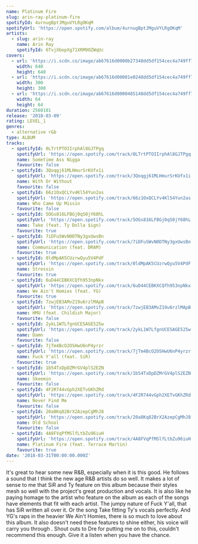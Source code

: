 ```yaml
---
name: Platinum Fire
slug: arin-ray-platinum-fire
spotifyId: 4urnugBptJMguVYLRgOKqM
spotifyUrl: 'https://open.spotify.com/album/4urnugBptJMguVYLRgOKqM'
artists:
  - slug: arin-ray
    name: Arin Ray
    spotifyId: 6TvjXbopXg71XRM9OZWqUc
covers:
  - url: 'https://i.scdn.co/image/ab67616d0000b27348dd5df154cec4a749ff7472'
    width: 640
    height: 640
  - url: 'https://i.scdn.co/image/ab67616d00001e0248dd5df154cec4a749ff7472'
    width: 300
    height: 300
  - url: 'https://i.scdn.co/image/ab67616d0000485148dd5df154cec4a749ff7472'
    width: 64
    height: 64
duration: 2560101
release: '2018-03-09'
rating: LEVEL_1
genres:
  - alternative r&b
type: ALBUM
tracks:
  - spotifyId: 0LTrtPTOIIrphAl8GJTPgq
    spotifyUrl: 'https://open.spotify.com/track/0LTrtPTOIIrphAl8GJTPgq'
    name: Sometime Ass Nigga
    favourite: false
  - spotifyId: 3Qoqgj61MLHmurSrKUfx1i
    spotifyUrl: 'https://open.spotify.com/track/3Qoqgj61MLHmurSrKUfx1i'
    name: With Or Without
    favourite: false
  - spotifyId: 66z1OxQCLYv4Kl54Yun2as
    spotifyUrl: 'https://open.spotify.com/track/66z1OxQCLYv4Kl54Yun2as'
    name: Who Came Up Missin
    favourite: false
  - spotifyId: 5OGs816LFBGj0qS0jY68hL
    spotifyUrl: 'https://open.spotify.com/track/5OGs816LFBGj0qS0jY68hL'
    name: Take (feat. Ty Dolla $ign)
    favourite: true
  - spotifyId: 7iDFuSWvN0DTNy3gxUwsBn
    spotifyUrl: 'https://open.spotify.com/track/7iDFuSWvN0DTNy3gxUwsBn'
    name: Communication (feat. DRAM)
    favourite: true
  - spotifyId: 0ldMpAK5CUzrwQyu5V4PdF
    spotifyUrl: 'https://open.spotify.com/track/0ldMpAK5CUzrwQyu5V4PdF'
    name: Stressin
    favourite: true
  - spotifyId: 6uD44CEBKXCQfh953npNkx
    spotifyUrl: 'https://open.spotify.com/track/6uD44CEBKXCQfh953npNkx'
    name: We Ain't Homies (feat. YG)
    favourite: true
  - spotifyId: 7zwjEB3AMvZ19u6rzlMApB
    spotifyUrl: 'https://open.spotify.com/track/7zwjEB3AMvZ19u6rzlMApB'
    name: HMU (feat. Childish Major)
    favourite: false
  - spotifyId: 2ykL1W7LfgnUCESAGE525w
    spotifyUrl: 'https://open.spotify.com/track/2ykL1W7LfgnUCESAGE525w'
    name: Damn
    favourite: false
  - spotifyId: 7jTm4BcO2OSHwU6nP4yrzr
    spotifyUrl: 'https://open.spotify.com/track/7jTm4BcO2OSHwU6nP4yrzr'
    name: Fuck Y'all (feat. SiR)
    favourite: true
  - spotifyId: 1b54TxDpDZMrGV4plS2EZN
    spotifyUrl: 'https://open.spotify.com/track/1b54TxDpDZMrGV4plS2EZN'
    name: Skeemin
    favourite: false
  - spotifyId: 4F2R744vGph2XETvGKhZRd
    spotifyUrl: 'https://open.spotify.com/track/4F2R744vGph2XETvGKhZRd'
    name: Never Find Me
    favourite: false
  - spotifyId: 20a8Kq82BrX2AzepCgMhJ8
    spotifyUrl: 'https://open.spotify.com/track/20a8Kq82BrX2AzepCgMhJ8'
    name: Old School
    favourite: false
  - spotifyId: 4A8FVqPfMSlfLtbZu96iuH
    spotifyUrl: 'https://open.spotify.com/track/4A8FVqPfMSlfLtbZu96iuH'
    name: Platinum Fire (feat. Terrace Martin)
    favourite: true
date: '2018-03-31T00:00:00.000Z'
---
```

It's great to hear some new R&B, especially when it is this good. He follows a sound that I
think the new age R&B artists do so well. It makes a lot of sense to me that SiR and Ty feature
on this album because their styles mesh so well with the project's great production and vocals.
It is also like he paying homage to the artist who feature on the album as each of the songs
have elements that fit with each artist. The jumpy nature of Fuck Y'all, that has SiR
written all over it. Or the song Take fitting Ty's vocals perfectly.  And YG's raps in the
heavier We Ain't Homies,  there is so much to love about this album. It also doesn't need
these features to shine either, his voice will carry you through . Shout outs to Dre for
putting me on to this, couldn't recommend this enough. Give it a listen when you have the
chance.
